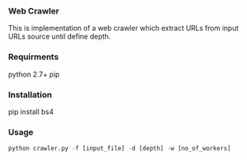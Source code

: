 ### Web Crawler
This is implementation of a web crawler which extract URLs from input URLs source until define depth.

### Requirments
python 2.7+
pip

### Installation
pip install bs4

### Usage
```python
python crawler.py -f [input_file] -d [depth] -w [no_of_workers]
```
